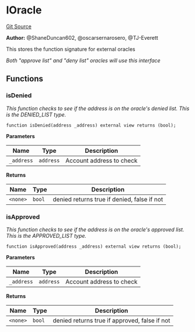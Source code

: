 # IOracle
[Git Source](https://github.com/thrackle-io/rules-engine/blob/0775549ba2fe667ec66be14a19fcc8b784774a43/src/common/IOracle.sol)

**Author:**
@ShaneDuncan602, @oscarsernarosero, @TJ-Everett

This stores the function signature for external oracles

*Both "approve list" and "deny list" oracles will use this interface*


## Functions
### isDenied

*This function checks to see if the address is on the oracle's denied list. This is the DENIED_LIST type.*


```solidity
function isDenied(address _address) external view returns (bool);
```
**Parameters**

|Name|Type|Description|
|----|----|-----------|
|`_address`|`address`|Account address to check|

**Returns**

|Name|Type|Description|
|----|----|-----------|
|`<none>`|`bool`|denied returns true if denied, false if not|


### isApproved

*This function checks to see if the address is on the oracle's approved list. This is the APPROVED_LIST type.*


```solidity
function isApproved(address _address) external view returns (bool);
```
**Parameters**

|Name|Type|Description|
|----|----|-----------|
|`_address`|`address`|Account address to check|

**Returns**

|Name|Type|Description|
|----|----|-----------|
|`<none>`|`bool`|denied returns true if approved, false if not|


